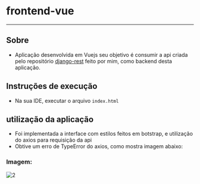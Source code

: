 # frontend-vue

---

## Sobre
- Aplicação desenvolvida em Vuejs seu objetivo é consumir a api criada pelo repositório [django-rest](https://github.com/GabrielVasconcelosMarques/django-rest) feito por mim, como backend desta aplicação.

## Instruções de execução
- Na sua IDE, executar o arquivo ```index.html```

## utilização da aplicação
- Foi implementada a interface com estilos feitos em botstrap, e utilização do axios para requisição da api
- Obtive um erro de TypeError do axios, como mostra imagem abaixo:

### Imagem:
![2](https://user-images.githubusercontent.com/66792384/192811577-53e1f162-4166-4a24-a480-d87064aecca9.PNG)
